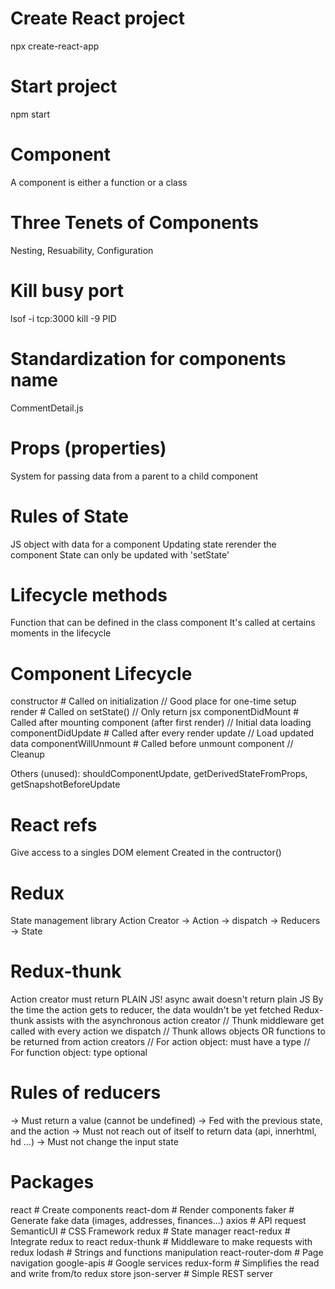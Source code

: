 # Create React project

npx create-react-app <app-name>

# Start project

npm start

# Component

A component is either a function or a class

# Three Tenets of Components

Nesting, Resuability, Configuration

# Kill busy port

lsof -i tcp:3000
kill -9 PID

# Standardization for components name

CommentDetail.js

# Props (properties)

System for passing data from a parent to a child component

# Rules of State

JS object with data for a component
Updating state rerender the component
State can only be updated with 'setState'

# Lifecycle methods

Function that can be defined in the class component
It's called at certains moments in the lifecycle

# Component Lifecycle

constructor # Called on initialization
// Good place for one-time setup
render # Called on setState()
// Only return jsx
componentDidMount # Called after mounting component (after first render)
// Initial data loading
componentDidUpdate # Called after every render update
// Load updated data
componentWillUnmount # Called before unmount component
// Cleanup

Others (unused): shouldComponentUpdate, getDerivedStateFromProps, getSnapshotBeforeUpdate

# React refs

Give access to a singles DOM element
Created in the contructor()

# Redux

State management library
Action Creator -> Action -> dispatch -> Reducers -> State

# Redux-thunk

Action creator must return PLAIN JS! async await doesn't return plain JS
By the time the action gets to reducer, the data wouldn't be yet fetched
Redux-thunk assists with the asynchronous action creator
// Thunk middleware get called with every action we dispatch
// Thunk allows objects OR functions to be returned from action creators
// For action object: must have a type
// For function object: type optional

# Rules of reducers

-> Must return a value (cannot be undefined)
-> Fed with the previous state, and the action
-> Must not reach out of itself to return data (api, innerhtml, hd ...)
-> Must not change the input state

# Packages

react # Create components
react-dom # Render components
faker # Generate fake data (images, addresses, finances...)
axios # API request
SemanticUI # CSS Framework
redux # State manager
react-redux # Integrate redux to react
redux-thunk # Middleware to make requests with redux
lodash # Strings and functions manipulation
react-router-dom # Page navigation
google-apis # Google services
redux-form # Simplifies the read and write from/to redux store
json-server # Simple REST server
